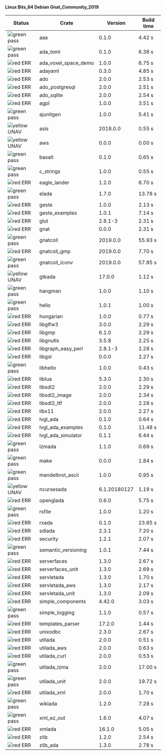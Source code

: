 #### Linux Bits_64 Debian Gnat_Community_2019

| Status | Crate | Version | Build time |
| --- | --- | --- | --- |
|![green](https://placehold.it/8/00aa00/000000?text=+) pass | aaa | 0.1.0 |  4.42 s |
|![green](https://placehold.it/8/00aa00/000000?text=+) pass | ada_toml | 0.1.0 |  6.38 s |
|![red](https://placehold.it/8/ff0000/000000?text=+) ERR  | ada_voxel_space_demo | 1.0.0 |  6.75 s |
|![red](https://placehold.it/8/ff0000/000000?text=+) ERR  | adayaml | 0.3.0 |  4.85 s |
|![red](https://placehold.it/8/ff0000/000000?text=+) ERR  | ado | 2.0.0 |  2.53 s |
|![red](https://placehold.it/8/ff0000/000000?text=+) ERR  | ado_postgresql | 2.0.0 |  2.51 s |
|![red](https://placehold.it/8/ff0000/000000?text=+) ERR  | ado_sqlite | 2.0.0 |  2.54 s |
|![red](https://placehold.it/8/ff0000/000000?text=+) ERR  | agpl | 1.0.0 |  3.51 s |
|![green](https://placehold.it/8/00aa00/000000?text=+) pass | ajunitgen | 1.0.0 |  5.41 s |
|![yellow](https://placehold.it/8/ffbb00/000000?text=+) UNAV | asis | 2018.0.0 |  0.55 s |
|![yellow](https://placehold.it/8/ffbb00/000000?text=+) UNAV | aws | 0.0.0 |  0.00 s |
|![green](https://placehold.it/8/00aa00/000000?text=+) pass | basalt | 0.1.0 |  0.65 s |
|![green](https://placehold.it/8/00aa00/000000?text=+) pass | c_strings | 1.0.0 |  0.55 s |
|![red](https://placehold.it/8/ff0000/000000?text=+) ERR  | eagle_lander | 1.2.0 |  6.70 s |
|![green](https://placehold.it/8/00aa00/000000?text=+) pass | elada | 1.7.0 |  13.78 s |
|![red](https://placehold.it/8/ff0000/000000?text=+) ERR  | geste | 1.0.0 |  2.13 s |
|![red](https://placehold.it/8/ff0000/000000?text=+) ERR  | geste_examples | 1.0.1 |  7.14 s |
|![red](https://placehold.it/8/ff0000/000000?text=+) ERR  | glut | 2.8.1-3 |  2.31 s |
|![red](https://placehold.it/8/ff0000/000000?text=+) ERR  | gnat | 0.0.0 |  2.31 s |
|![green](https://placehold.it/8/00aa00/000000?text=+) pass | gnatcoll | 2019.0.0 |  55.93 s |
|![red](https://placehold.it/8/ff0000/000000?text=+) ERR  | gnatcoll_gmp | 2019.0.0 |  7.70 s |
|![green](https://placehold.it/8/00aa00/000000?text=+) pass | gnatcoll_iconv | 2019.0.0 |  57.85 s |
|![yellow](https://placehold.it/8/ffbb00/000000?text=+) UNAV | gtkada | 17.0.0 |  1.12 s |
|![green](https://placehold.it/8/00aa00/000000?text=+) pass | hangman | 1.0.0 |  1.10 s |
|![green](https://placehold.it/8/00aa00/000000?text=+) pass | hello | 1.0.1 |  1.00 s |
|![red](https://placehold.it/8/ff0000/000000?text=+) ERR  | hungarian | 1.0.0 |  0.77 s |
|![red](https://placehold.it/8/ff0000/000000?text=+) ERR  | libglfw3 | 3.0.0 |  2.29 s |
|![red](https://placehold.it/8/ff0000/000000?text=+) ERR  | libgmp | 6.1.0 |  2.29 s |
|![red](https://placehold.it/8/ff0000/000000?text=+) ERR  | libgnutls | 3.5.8 |  2.25 s |
|![red](https://placehold.it/8/ff0000/000000?text=+) ERR  | libgraph_easy_perl | 2.8.1-3 |  2.28 s |
|![red](https://placehold.it/8/ff0000/000000?text=+) ERR  | libgsl | 0.0.0 |  2.27 s |
|![green](https://placehold.it/8/00aa00/000000?text=+) pass | libhello | 1.0.0 |  0.43 s |
|![red](https://placehold.it/8/ff0000/000000?text=+) ERR  | liblua | 5.3.0 |  2.30 s |
|![red](https://placehold.it/8/ff0000/000000?text=+) ERR  | libsdl2 | 2.0.0 |  2.29 s |
|![red](https://placehold.it/8/ff0000/000000?text=+) ERR  | libsdl2_image | 2.0.0 |  2.34 s |
|![red](https://placehold.it/8/ff0000/000000?text=+) ERR  | libsdl2_ttf | 2.0.0 |  2.28 s |
|![red](https://placehold.it/8/ff0000/000000?text=+) ERR  | libx11 | 2.0.0 |  2.27 s |
|![red](https://placehold.it/8/ff0000/000000?text=+) ERR  | lvgl_ada | 0.1.0 |  0.64 s |
|![red](https://placehold.it/8/ff0000/000000?text=+) ERR  | lvgl_ada_examples | 0.1.0 |  11.48 s |
|![red](https://placehold.it/8/ff0000/000000?text=+) ERR  | lvgl_ada_simulator | 0.1.1 |  6.44 s |
|![green](https://placehold.it/8/00aa00/000000?text=+) pass | lzmada | 1.1.0 |  0.69 s |
|![green](https://placehold.it/8/00aa00/000000?text=+) pass | make | 0.0.0 |  1.84 s |
|![green](https://placehold.it/8/00aa00/000000?text=+) pass | mandelbrot_ascii | 1.0.0 |  0.95 s |
|![yellow](https://placehold.it/8/ffbb00/000000?text=+) UNAV | ncursesada | 6.1.20180127 |  1.19 s |
|![red](https://placehold.it/8/ff0000/000000?text=+) ERR  | openglada | 0.6.0 |  5.75 s |
|![green](https://placehold.it/8/00aa00/000000?text=+) pass | rsfile | 1.0.0 |  1.20 s |
|![red](https://placehold.it/8/ff0000/000000?text=+) ERR  | rxada | 0.1.0 |  23.65 s |
|![red](https://placehold.it/8/ff0000/000000?text=+) ERR  | sdlada | 2.3.1 |  7.20 s |
|![red](https://placehold.it/8/ff0000/000000?text=+) ERR  | security | 1.2.1 |  2.07 s |
|![green](https://placehold.it/8/00aa00/000000?text=+) pass | semantic_versioning | 1.0.1 |  7.44 s |
|![red](https://placehold.it/8/ff0000/000000?text=+) ERR  | serverfaces | 1.3.0 |  2.67 s |
|![red](https://placehold.it/8/ff0000/000000?text=+) ERR  | serverfaces_unit | 1.3.0 |  2.69 s |
|![red](https://placehold.it/8/ff0000/000000?text=+) ERR  | servletada | 1.3.0 |  1.70 s |
|![red](https://placehold.it/8/ff0000/000000?text=+) ERR  | servletada_aws | 1.3.0 |  2.17 s |
|![red](https://placehold.it/8/ff0000/000000?text=+) ERR  | servletada_unit | 1.3.0 |  2.09 s |
|![red](https://placehold.it/8/ff0000/000000?text=+) ERR  | simple_components | 4.42.0 |  3.03 s |
|![green](https://placehold.it/8/00aa00/000000?text=+) pass | simple_logging | 1.1.0 |  0.57 s |
|![red](https://placehold.it/8/ff0000/000000?text=+) ERR  | templates_parser | 17.2.0 |  1.44 s |
|![red](https://placehold.it/8/ff0000/000000?text=+) ERR  | unixodbc | 2.3.0 |  2.67 s |
|![red](https://placehold.it/8/ff0000/000000?text=+) ERR  | utilada | 2.0.0 |  0.51 s |
|![red](https://placehold.it/8/ff0000/000000?text=+) ERR  | utilada_aws | 2.0.0 |  0.63 s |
|![red](https://placehold.it/8/ff0000/000000?text=+) ERR  | utilada_curl | 2.0.0 |  0.53 s |
|![green](https://placehold.it/8/00aa00/000000?text=+) pass | utilada_lzma | 2.0.0 |  17.00 s |
|![green](https://placehold.it/8/00aa00/000000?text=+) pass | utilada_unit | 2.0.0 |  19.72 s |
|![red](https://placehold.it/8/ff0000/000000?text=+) ERR  | utilada_xml | 2.0.0 |  1.70 s |
|![green](https://placehold.it/8/00aa00/000000?text=+) pass | wikiada | 1.2.0 |  7.28 s |
|![green](https://placehold.it/8/00aa00/000000?text=+) pass | xml_ez_out | 1.6.0 |  4.07 s |
|![red](https://placehold.it/8/ff0000/000000?text=+) ERR  | xmlada | 16.1.0 |  5.05 s |
|![red](https://placehold.it/8/ff0000/000000?text=+) ERR  | zlib | 1.2.0 |  2.54 s |
|![red](https://placehold.it/8/ff0000/000000?text=+) ERR  | zlib_ada | 1.3.0 |  2.78 s |
